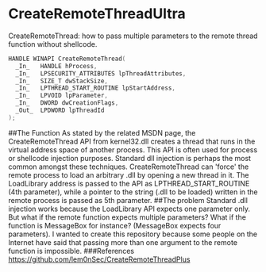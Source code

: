 # CreateRemoteThreadUltra
CreateRemoteThread: how to pass multiple parameters to the remote thread function without shellcode.

```c++
HANDLE WINAPI CreateRemoteThread(
  _In_   HANDLE hProcess,
  _In_   LPSECURITY_ATTRIBUTES lpThreadAttributes,
  _In_   SIZE_T dwStackSize,
  _In_   LPTHREAD_START_ROUTINE lpStartAddress,
  _In_   LPVOID lpParameter,
  _In_   DWORD dwCreationFlags,
  _Out_  LPDWORD lpThreadId
);
```
##The Function
  As stated by the related MSDN page, the CreateRemoteThread API from kernel32.dll 
creates a thread that runs in the virtual address space of another process. This 
API is often used for process or shellcode injection purposes. Standard dll injection
is perhaps the most common amongst these techniques. CreateRemoteThread can 'force'
the remote process to load an arbitrary .dll by opening a new thread in it. 
The LoadLibrary address is passed to the API as LPTHREAD_START_ROUTINE (4th parameter), 
while a pointer to the string (.dll to be loaded) written in the remote process is passed as 5th parameter.
##The problem
  Standard .dll injection works because the LoadLibrary API expects one parameter only. 
But what if the remote function expects multiple parameters?
What if the function is MessageBox for instance? (MessageBox expects four parameters).
I wanted to create this repository because some people on the Internet have said 
that passing more than one argument to the remote function is impossible.
###References
https://github.com/lem0nSec/CreateRemoteThreadPlus
